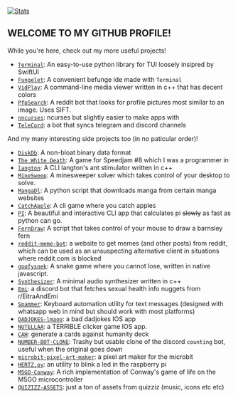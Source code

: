 [![Stats](https://github-readme-stats.vercel.app/api?username=lomnom&show_icons=true&theme=cobalt&border_radius=10&rank_icon=github&include_all_commits=true)](https://github.com/anuraghazra/github-readme-stats)
## WELCOME TO MY GITHUB PROFILE!
While you're here, check out my more useful projects!  
  - [`Terminal`](https://github.com/lomnom/Terminal): An easy-to-use python library for TUI loosely insipred by SwiftUI
  - [`Fungelet`](https://github.com/lomnom/Fungelet): A convenient befunge ide made with `Terminal` 
  - [`VidPlay`](https://github.com/lomnom/VidPlay): A command-line media viewer written in c++ that has decent colors
  - [`PfpSearch`](https://github.com/lomnom/PfpSearch): A reddit bot that looks for profile pictures most similar to an image. Uses SIFT.
  - [`nncurses`](https://github.com/lomnom/nncurses): ncurses but slightly easier to make apps with
  - [`TeleCord`](https://github.com/lomnom/TeleCord): a bot that syncs telegram and discord channels

And my many interesting side projects too (in no paticular order)!
  - [`DiskDb`](https://github.com/lomnom/DiskDb): A non-bloat binary data format
  - [`The White Death`](https://github.com/WhatsACloud/the-white-death): A game for Speedjam #8 which I was a programmer in
  - [`langton`](https://github.com/lomnom/langton): A CLI langton's ant stimulator written in c++
  - [`MineSweep`](https://github.com/lomnom/MineSweep): A minesweeper solver which takes control of your desktop to solve.
  - [`MangaDl`](https://github.com/lomnom/MangaDl): A python script that downloads manga from certain manga websites
  - [`CatchApple`](https://github.com/lomnom/CatchApple): A cli game where you catch apples
  - [`PI`](https://github.com/lomnom/PI): A beautiful and interactive CLI app that calculates pi ~~slowly~~ as fast as python can go.
  - [`FernDraw`](https://github.com/lomnom/FernDraw): A script that takes control of your mouse to draw a barnsley fern
  - [`reddit-meme-bot`](https://github.com/lomnom/reddit-meme-bot): a website to get memes (and other posts) from reddit, which can be used as an unsuspecting alternative client in situations where reddit.com is blocked
  - [`goofysnek`](https://github.com/lomnom/Snake): A snake game where you cannot lose, written in native javascript.
  - [`Synthesizer`](https://github.com/lomnom/Synthesizer): A minimal audio synthesizer written in c++
  - [`Emi`](https://github.com/lomnom/Emi): a discord bot that fetches sexual health info nuggets from r/EitraAndEmi
  - [`Spammer`](https://github.com/lomnom/SpamBot): Keyboard automation utility for text messages (designed with whatsapp web in mind but should work with most platforms)
  - [`DADJOKES-lmaoo`](https://github.com/lomnom/DADJOKES-lmaoo): a bad dadjokes IOS app
  - [`NUTELLAA`](https://github.com/lomnom/NUTELLAA): a TERRIBLE clicker game IOS app.
  - [`CAH`](https://github.com/lomnom/CAH): generate a cards against humanity deck
  - [`NUMBER-BOT-CLONE`](https://github.com/lomnom/NUMBER-BOT-CLONE): Trashy but usable clone of the discord `counting` bot, useful when the original goes down
  - [`microbit-pixel-art-maker`](https://github.com/lomnom/microbit-pixel-art-maker): a pixel art maker for the microbit
  - [`HERTZ.py`](https://github.com/lomnom/HERTZ.py): an utility to blink a led in the raspberry pi
  - [`M5GO-Conway`](https://github.com/lomnom/M5GO-Conway): A rich implementation of Conway's game of life on the M5GO microcontroller
  - [`QUIZIZZ-ASSETS`](https://github.com/lomnom/QUIZZIZ-ASSETS): just a ton of assets from quizziz (music, icons etc etc)
